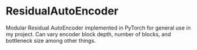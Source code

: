 # ResidualAutoEncoder
Modular Residual AutoEncoder implemented in PyTorch for general use in my project. Can vary encoder block depth, number of blocks, and bottleneck size among other things.
